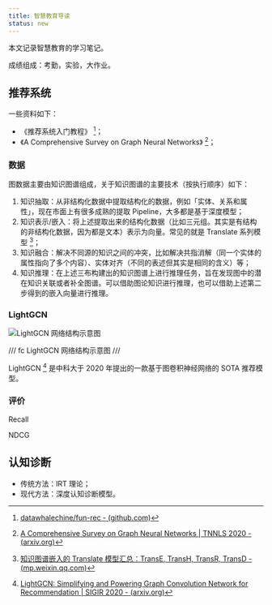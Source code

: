 ```yaml
---
title: 智慧教育导读
status: new
---
```


本文记录智慧教育的学习笔记。

成绩组成：考勤，实验，大作业。

## 推荐系统

一些资料如下：

- 《推荐系统入门教程》 [^fun-rec]；
- 《A Comprehensive Survey on Graph Neural  Networks》 [^tnnls]；

[^fun-rec]: [datawhalechine/fun-rec - (github.com)](https://github.com/datawhalechina/fun-rec/)
[^tnnls]: [A Comprehensive Survey on Graph Neural  Networks | TNNLS 2020 - (arxiv.org)](https://arxiv.org/pdf/1901.00596)

### 数据

图数据主要由知识图谱组成，关于知识图谱的主要技术（按执行顺序）如下：

1. 知识抽取：从非结构化数据中提取结构化的数据，例如「实体、关系和属性」，现在市面上有很多成熟的提取 Pipeline，大多都是基于深度模型；
2. 知识表示/嵌入：将上述提取出来的结构化数据（比如三元组。其实是有结构的非结构化数据，因为都是文本）表示为向量。常见的就是 Translate 系列模型 [^trans]；
3. 知识融合：解决不同源的知识之间的冲突，比如解决共指消解（同一个实体的属性指向了多个内容）、实体对齐（不同的表述但其实是相同的含义）等；
4. 知识推理：在上述三布构建出的知识图谱上进行推理任务，旨在发现图中的潜在知识关联或者补全图谱。可以借助图论知识进行推理，也可以借助上述第二步得到的嵌入向量进行推理。

[^trans]: [知识图谱嵌入的 Translate 模型汇总：TransE, TransH, TransR, TransD - (mp.weixin.qq.com)](https://mp.weixin.qq.com/s/2YbfL_1_SyM4wNozyaj4lw)

### LightGCN

![LightGCN 网络结构示意图](https://cdn.dwj601.cn/images/20250508084029371.png)

/// fc
LightGCN 网络结构示意图
///

LightGCN [^lightgcn] 是中科大于 2020 年提出的一款基于图卷积神经网络的 SOTA 推荐模型。

[^lightgcn]: [LightGCN: Simplifying and Powering Graph Convolution Network for Recommendation | SIGIR 2020 - (arxiv.org)](https://arxiv.org/abs/2002.02126)

### 评价

Recall

NDCG

## 认知诊断

- 传统方法：IRT 理论；
- 现代方法：深度认知诊断模型。
